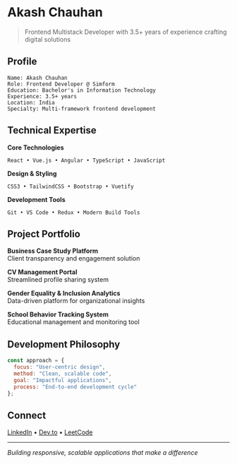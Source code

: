# Akash Chauhan

> Frontend Multistack Developer with 3.5+ years of experience crafting digital solutions

## Profile
```
Name: Akash Chauhan
Role: Frontend Developer @ Simform
Education: Bachelor's in Information Technology
Experience: 3.5+ years
Location: India
Specialty: Multi-framework frontend development
```

## Technical Expertise

**Core Technologies**
```
React • Vue.js • Angular • TypeScript • JavaScript
```

**Design & Styling**
```
CSS3 • TailwindCSS • Bootstrap • Vuetify
```

**Development Tools**
```
Git • VS Code • Redux • Modern Build Tools
```

## Project Portfolio

**Business Case Study Platform**  
Client transparency and engagement solution

**CV Management Portal**  
Streamlined profile sharing system

**Gender Equality & Inclusion Analytics**  
Data-driven platform for organizational insights

**School Behavior Tracking System**  
Educational management and monitoring tool

## Development Philosophy
```javascript
const approach = {
  focus: "User-centric design",
  method: "Clean, scalable code",
  goal: "Impactful applications",
  process: "End-to-end development cycle"
};
```

## Connect
[LinkedIn](https://www.linkedin.com/in/akash-chauhan-3616321a4) • [Dev.to](https://dev.to/akash52) • [LeetCode](https://leetcode.com/ac8572611/)

---
*Building responsive, scalable applications that make a difference*

